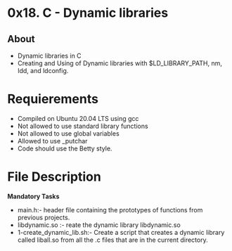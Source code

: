 # 0x18. C - Dynamic libraries
## About 
- Dynamic libraries in C 
- Creating and Using of Dynamic libraries with $LD_LIBRARY_PATH, nm, ldd, and ldconfig.
# Requierements
- Compiled on Ubuntu 20.04 LTS using gcc
- Not allowed to use standard library functions
- Not allowed to use global variables
- Allowed to use _putchar
- Code should use the Betty style.
# File Description
**Mandatory Tasks**
- main.h:- header file containing the prototypes of functions from previous projects.
- libdynamic.so :- reate the dynamic library libdynamic.so
- 1-create_dynamic_lib.sh:- Create a script that creates a dynamic library called liball.so from all the .c files that are in the current directory.

